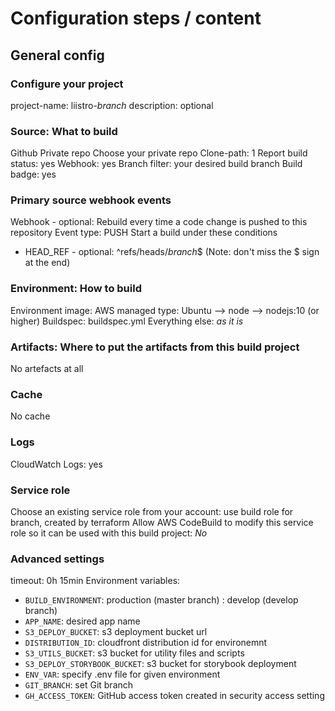 # Configuration steps / content

## General config

### Configure your project
project-name: liistro-_branch_
description: optional

### Source: What to build
Github
Private repo
Choose your private repo
Clone-path: 1
Report build status: yes
Webhook: yes
Branch filter: your desired build branch
Build badge: yes

### Primary source webhook events
Webhook - optional: Rebuild every time a code change is pushed to this repository
Event type: PUSH
Start a build under these conditions
- HEAD_REF - optional: ^refs/heads/_branch_$
 (Note: don't miss the $ sign at the end)

### Environment: How to build
Environment image: AWS managed
type: Ubuntu --> node --> nodejs:10 (or higher)
Buildspec: buildspec.yml
Everything else: *as it is*

### Artifacts: Where to put the artifacts from this build project
No artefacts at all

### Cache
No cache

### Logs
CloudWatch Logs: yes

### Service role
Choose an existing service role from your account: use build role for branch, created by terraform
Allow AWS CodeBuild to modify this service role so it can be used with this build project: *No*

### Advanced settings
timeout: 0h 15min
Environment variables:
- `BUILD_ENVIRONMENT`: production (master branch) : develop (develop branch)
- `APP_NAME`: desired app name
- `S3_DEPLOY_BUCKET`: s3 deployment bucket url
- `DISTRIBUTION_ID`: cloudfront distribution id for environemnt
- `S3_UTILS_BUCKET`: s3 bucket for utility files and scripts 
- `S3_DEPLOY_STORYBOOK_BUCKET`: s3 bucket for storybook deployment
- `ENV_VAR`: specify .env file for given environment
- `GIT_BRANCH`: set Git branch
- `GH_ACCESS_TOKEN`: GitHub access token created in security access setting